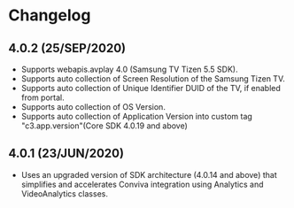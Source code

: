 
# Changelog

## 4.0.2 (25/SEP/2020)
* Supports webapis.avplay 4.0 (Samsung TV Tizen 5.5 SDK).
* Supports auto collection of Screen Resolution of the Samsung Tizen TV.
* Supports auto collection of Unique Identifier DUID of the TV, if enabled from portal.
* Supports auto collection of OS Version.
* Supports auto collection of Application Version into custom tag "c3.app.version"(Core SDK 4.0.19 and above)

##  4.0.1 (23/JUN/2020)
* Uses an upgraded version of SDK architecture (4.0.14 and above) that simplifies and accelerates Conviva integration using Analytics and VideoAnalytics classes.
